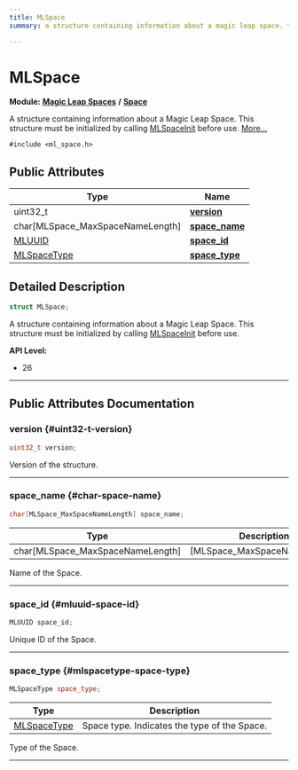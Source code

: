 ```yaml
---
title: MLSpace
summary: a structure containing information about a magic leap space. this structure must be initialized by calling mlspaceinit before use. 

---
```


# MLSpace

**Module:** **[Magic Leap Spaces](/versioned_docs/version-14-Jun-2023/api-ref/api/Modules/group___magic_leap_spaces/group___magic_leap_spaces.md)** **/** **[Space](/versioned_docs/version-14-Jun-2023/api-ref/api/Modules/group___magic_leap_spaces/group___space/group___space.md)**



A structure containing information about a Magic Leap Space. This structure must be initialized by calling [MLSpaceInit](/versioned_docs/version-14-Jun-2023/api-ref/api/Modules/group___magic_leap_spaces/group___space/group___space.md#void-mlspaceinit) before use.  [More...](#detailed-description)


`#include <ml_space.h>`

## Public Attributes

| Type           | Name           |
| -------------- | -------------- |
| uint32_t | **[version](/versioned_docs/version-14-Jun-2023/api-ref/api/Modules/group___magic_leap_spaces/group___space/struct_m_l_space.md#uint32-t-version)**  |
| char[MLSpace_MaxSpaceNameLength] | **[space_name](/versioned_docs/version-14-Jun-2023/api-ref/api/Modules/group___magic_leap_spaces/group___space/struct_m_l_space.md#char-space-name)**  |
| [MLUUID](/versioned_docs/version-14-Jun-2023/api-ref/api/Modules/group___common/struct_m_l_u_u_i_d.md) | **[space_id](/versioned_docs/version-14-Jun-2023/api-ref/api/Modules/group___magic_leap_spaces/group___space/struct_m_l_space.md#mluuid-space-id)**  |
| [MLSpaceType](/versioned_docs/version-14-Jun-2023/api-ref/api/Modules/group___magic_leap_spaces/group___space/group___space.md#enums-mlspacetype) | **[space_type](/versioned_docs/version-14-Jun-2023/api-ref/api/Modules/group___magic_leap_spaces/group___space/struct_m_l_space.md#mlspacetype-space-type)**  |

## Detailed Description

```cpp
struct MLSpace;
```

A structure containing information about a Magic Leap Space. This structure must be initialized by calling [MLSpaceInit](/versioned_docs/version-14-Jun-2023/api-ref/api/Modules/group___magic_leap_spaces/group___space/group___space.md#void-mlspaceinit) before use. 




**API Level:**
  * 26




-----------
## Public Attributes Documentation

### version {#uint32-t-version}

```cpp
uint32_t version;
```


Version of the structure. 





-----------

### space_name {#char-space-name}

```cpp
char[MLSpace_MaxSpaceNameLength] space_name;
```



| Type | Description |
|--|--|
| char[MLSpace_MaxSpaceNameLength] | [MLSpace_MaxSpaceNameLength] |


Name of the Space. 





-----------

### space_id {#mluuid-space-id}

```cpp
MLUUID space_id;
```


Unique ID of the Space. 





-----------

### space_type {#mlspacetype-space-type}

```cpp
MLSpaceType space_type;
```



| Type | Description |
|--|--|
| [MLSpaceType](/versioned_docs/version-14-Jun-2023/api-ref/api/Modules/group___magic_leap_spaces/group___space/group___space.md#enums-mlspacetype) | Space type. Indicates the type of the Space.  |


Type of the Space. 





-----------

